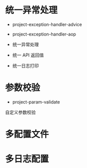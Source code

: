 # 统一异常处理  

- project-exception-handler-advice   
- project-exception-handler-aop  

 

- 统一异常处理  
- 统一 API 返回值  
- 统一日志打印  

# 参数校验

- project-param-validate  

  

自定义参数校验  

# 多配置文件  





# 多日志配置 